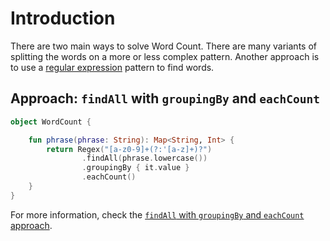 # Introduction

There are two main ways to solve Word Count.
There are many variants of splitting the words on a more or less complex pattern.
Another approach is to use a [regular expression][regex] pattern to find words.

## Approach: `findAll` with `groupingBy` and `eachCount`

```kotlin
object WordCount {

    fun phrase(phrase: String): Map<String, Int> {
        return Regex("[a-z0-9]+(?:'[a-z]+)?")
                .findAll(phrase.lowercase())
                .groupingBy { it.value }
                .eachCount()
    }
}
```

For more information, check the [`findAll` with `groupingBy` and `eachCount` approach][approach-findAll-groupingBy-eachCount].

[approach-findAll-groupingBy-eachCount]: https://exercism.org/tracks/kotlin/exercises/word-count/approaches/findAll-groupingBy-eachCount
[regex]: https://kotlinlang.org/api/latest/jvm/stdlib/kotlin.text/-regex/
